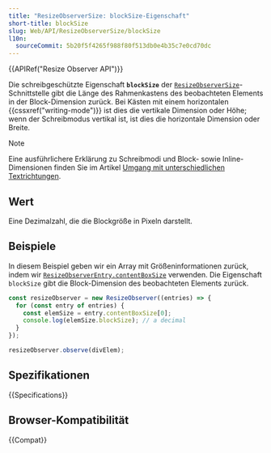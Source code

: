```yaml
---
title: "ResizeObserverSize: blockSize-Eigenschaft"
short-title: blockSize
slug: Web/API/ResizeObserverSize/blockSize
l10n:
  sourceCommit: 5b20f5f4265f988f80f513db0e4b35c7e0cd70dc
---
```


{{APIRef("Resize Observer API")}}

Die schreibgeschützte Eigenschaft **`blockSize`** der [`ResizeObserverSize`](/de/docs/Web/API/ResizeObserverSize)-Schnittstelle gibt die Länge des Rahmenkastens des beobachteten Elements in der Block-Dimension zurück. Bei Kästen mit einem horizontalen {{cssxref("writing-mode")}} ist dies die vertikale Dimension oder Höhe; wenn der Schreibmodus vertikal ist, ist dies die horizontale Dimension oder Breite.

> [!NOTE]
> Eine ausführlichere Erklärung zu Schreibmodi und Block- sowie Inline-Dimensionen finden Sie im Artikel [Umgang mit unterschiedlichen Textrichtungen](/de/docs/Learn_web_development/Core/Styling_basics/Handling_different_text_directions).

## Wert

Eine Dezimalzahl, die die Blockgröße in Pixeln darstellt.

## Beispiele

In diesem Beispiel geben wir ein Array mit Größeninformationen zurück, indem wir [`ResizeObserverEntry.contentBoxSize`](/de/docs/Web/API/ResizeObserverEntry/contentBoxSize) verwenden. Die Eigenschaft `blockSize` gibt die Block-Dimension des beobachteten Elements zurück.

```js
const resizeObserver = new ResizeObserver((entries) => {
  for (const entry of entries) {
    const elemSize = entry.contentBoxSize[0];
    console.log(elemSize.blockSize); // a decimal
  }
});

resizeObserver.observe(divElem);
```

## Spezifikationen

{{Specifications}}

## Browser-Kompatibilität

{{Compat}}
